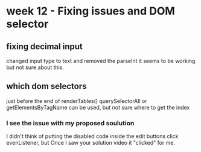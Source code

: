 # week 12 - Fixing issues and DOM selector

## fixing decimal input
changed input type to text and removed the parseInt
it seems to be working but not sure about this.

## which dom selectors
just before the end of renderTables()
querySelectorAll or getElementsByTagName
can be used, but not sure where to get the index

### I see the issue with my proposed soulution
I didn't think of putting the disabled code inside the edit buttons click evenListener,
but Once I saw your solution video it "clicked" for me.